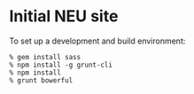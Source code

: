 # Initial NEU site

To set up a development and build environment:

    % gem install sass
    % npm install -g grunt-cli
    % npm install
    % grunt bowerful
